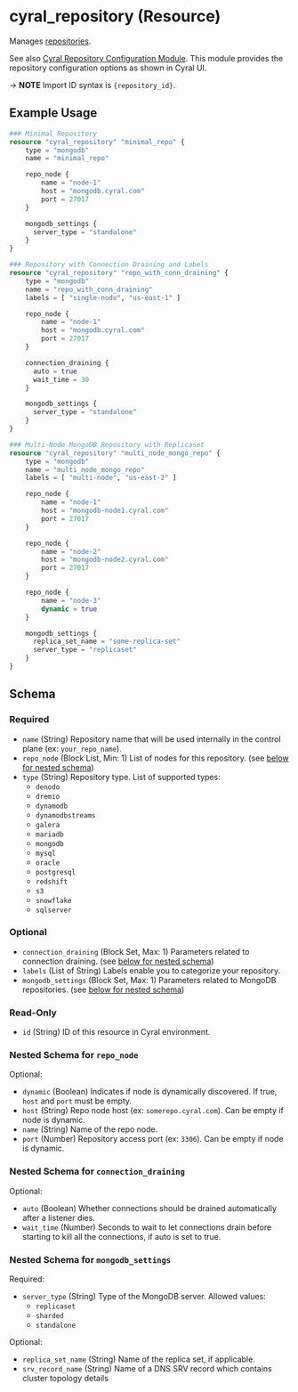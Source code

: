 # cyral_repository (Resource)

Manages [repositories](https://cyral.com/docs/manage-repositories/repo-track).

See also [Cyral Repository Configuration Module](https://github.com/cyralinc/terraform-cyral-repository-config).
This module provides the repository configuration options as shown in Cyral UI.

-> **NOTE** Import ID syntax is `{repository_id}`.

## Example Usage

```terraform
### Minimal Repository
resource "cyral_repository" "minimal_repo" {
    type = "mongodb"
    name = "minimal_repo"

    repo_node {
        name = "node-1"
        host = "mongodb.cyral.com"
        port = 27017
    }

    mongodb_settings {
      server_type = "standalone"
    }
}

### Repository with Connection Draining and Labels
resource "cyral_repository" "repo_with_conn_draining" {
    type = "mongodb"
    name = "repo_with_conn_draining"
    labels = [ "single-node", "us-east-1" ]

    repo_node {
        name = "node-1"
        host = "mongodb.cyral.com"
        port = 27017
    }

    connection_draining {
      auto = true
      wait_time = 30
    }

    mongodb_settings {
      server_type = "standalone"
    }
}

### Multi-Node MongoDB Repository with Replicaset
resource "cyral_repository" "multi_node_mongo_repo" {
    type = "mongodb"
    name = "multi_node_mongo_repo"
    labels = [ "multi-node", "us-east-2" ]

    repo_node {
        name = "node-1"
        host = "mongodb-node1.cyral.com"
        port = 27017
    }

    repo_node {
        name = "node-2"
        host = "mongodb-node2.cyral.com"
        port = 27017
    }

    repo_node {
        name = "node-3"
        dynamic = true
    }

    mongodb_settings {
      replica_set_name = "some-replica-set"
      server_type = "replicaset"
    }
}
```

<!-- schema generated by tfplugindocs -->

## Schema

### Required

- `name` (String) Repository name that will be used internally in the control plane (ex: `your_repo_name`).
- `repo_node` (Block List, Min: 1) List of nodes for this repository. (see [below for nested schema](#nestedblock--repo_node))
- `type` (String) Repository type. List of supported types:
  - `denodo`
  - `dremio`
  - `dynamodb`
  - `dynamodbstreams`
  - `galera`
  - `mariadb`
  - `mongodb`
  - `mysql`
  - `oracle`
  - `postgresql`
  - `redshift`
  - `s3`
  - `snowflake`
  - `sqlserver`

### Optional

- `connection_draining` (Block Set, Max: 1) Parameters related to connection draining. (see [below for nested schema](#nestedblock--connection_draining))
- `labels` (List of String) Labels enable you to categorize your repository.
- `mongodb_settings` (Block Set, Max: 1) Parameters related to MongoDB repositories. (see [below for nested schema](#nestedblock--mongodb_settings))

### Read-Only

- `id` (String) ID of this resource in Cyral environment.

<a id="nestedblock--repo_node"></a>

### Nested Schema for `repo_node`

Optional:

- `dynamic` (Boolean) Indicates if node is dynamically discovered. If true, `host` and `port` must be empty.
- `host` (String) Repo node host (ex: `somerepo.cyral.com`). Can be empty if node is dynamic.
- `name` (String) Name of the repo node.
- `port` (Number) Repository access port (ex: `3306`). Can be empty if node is dynamic.

<a id="nestedblock--connection_draining"></a>

### Nested Schema for `connection_draining`

Optional:

- `auto` (Boolean) Whether connections should be drained automatically after a listener dies.
- `wait_time` (Number) Seconds to wait to let connections drain before starting to kill all the connections, if auto is set to true.

<a id="nestedblock--mongodb_settings"></a>

### Nested Schema for `mongodb_settings`

Required:

- `server_type` (String) Type of the MongoDB server. Allowed values:
  - `replicaset`
  - `sharded`
  - `standalone`

Optional:

- `replica_set_name` (String) Name of the replica set, if applicable.
- `srv_record_name` (String) Name of a DNS SRV record which contains cluster topology details
